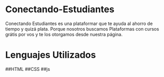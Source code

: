 # Conectando-Estudiantes
Conectando Estudiantes es una plataformar que te ayuda al ahorro de tiempo y quizá plata. Porque nosotros buscamos Plataformas con cursos grátis por vos y te los otorgamos desde nuestra página.
# Lenguajes Utilizados
##HTML
##CSS
##js
